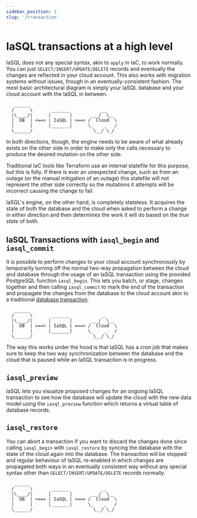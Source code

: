 ```yaml
---
sidebar_position: 3
slug: '/transaction'
---
```


# IaSQL transactions at a high level

IaSQL does not any special syntax, akin to `apply` in IaC, to work normally. You can just `SELECT/INSERT/UPDATE/DELETE` records and eventually the changes are reflected in your cloud account. This also works with migration systems without issues, though in an eventually-consistent fashion. The most basic architectural diagram is simply your IaSQL database and your cloud account with the IaSQL in between.

```
   ______
  /      \       _______            __
  |\____/|      |       |       ___/  \__
  |  DB  | <==> | IaSQL | <==> /  Cloud  \
  |      |      |_______|      \_    _   /
  \______/                       \__/ \_/
```

In both directions, though, the engine needs to be aware of what already exists on the other side in order to make only the calls necessary to produce the desired mutation on the other side.

Traditional IaC tools like Terraform use an internal statefile for this purpose, but this is folly. If there is ever an unexpected change, such as from an outage (or the manual mitigation of an outage) this statefile will not represent the other side correctly so the mutations it attempts will be incorrect causing the change to fail.

IaSQL's engine, on the other hand, is completely stateless. It acquires the state of both the database and the cloud when asked to perform a change in either direction and then determines the work it will do based on the *true state* of both.

## IaSQL Transactions with `iasql_begin` and `iasql_commit`

It is possible to perform changes to your cloud account synchronously by temporarily turning off the normal two-way propagation between the cloud and database through the usage of an IaSQL transaction using the provided PostgreSQL function `iasql_begin`. This lets you batch, or stage, changes together and then calling `iasql_commit` to mark the end of the transaction and propagate the changes from the database to the cloud account akin to a traditional [database transaction](https://en.wikipedia.org/wiki/Database_transaction).

```
   ______
  /      \       _______            __
  |\____/|      |       |       ___/  \__
  |  DB  | ===> | IaSQL | ===> /  Cloud  \
  |      |      |_______|      \_    _   /
  \______/                       \__/ \_/
```

The way this works under the hood is that IaSQL has a cron job that makes sure to keep the two way synchronization between the database and the cloud that is paused while an IaSQL transaction is in progress.

## `iasql_preview`

IaSQL lets you visualize proposed changes for an ongoing IaSQL transaction to see how the database will update the cloud with the new data model using the `iasql_preview` function which returns a virtual table of database records.

## `iasql_restore`

You can abort a transaction if you want to discard the changes done since calling `iasql_begin` with `iasql_restore` by syncing the database with the state of the cloud again into the database. The transaction will be stopped and regular behaviour of IaSQL re-enabled in which changes are propagated both ways in an eventually consistent way without any special syntax other than `SELECT/INSERT/UPDATE/DELETE` records normally.

```
   ______
  /      \       _______            __
  |\____/|      |       |       ___/  \__
  |  DB  | <=== | IaSQL | <=== /  Cloud  \
  |      |      |_______|      \_    _   /
  \______/                       \__/ \_/
```